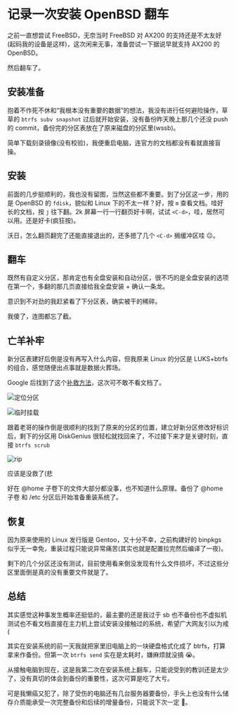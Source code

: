 # 记录一次安装 OpenBSD 翻车

之前一直想尝试 FreeBSD，无奈当时 FreeBSD 对 AX200 的支持还是不太友好(起码我的设备是这样)，这次闲来无事，准备尝试一下据说早就支持 AX200 的 OpenBSD。

然后翻车了。<!--more-->

## 安装准备

抱着不作死不休和“我根本没有重要的数据”的想法，我没有进行任何避险操作，草草的 `btrfs subv snapshot` 过后就开始安装，没有备份昨天晚上那几个还没 push 的 commit，备份完的分区表放在了原来磁盘的分区里(wssb)。

简单下载刻录镜像(没有校验)，我便重启电脑，连官方的文档都没有看就直接盲操。

## 安装

前面的几步挺顺利的，我也没有留图，当然这些都不重要。到了分区这一步，用的是 OpenBSD 的 `fdisk`，貌似和 Linux 下的不太一样？好，按 `m` 查看文档。哇好长的文档，按 `j` 往下翻。2k 屏幕一行一行翻页好卡啊，试试 `<C-d>`，哇，居然可以用。还是好卡(疯狂按)。

沃日，怎么翻页翻完了还能直接退出的，还多摁了几个 `<C-d>` 搁缓冲区哇 😐。

## 翻车

既然有自定义分区，那肯定也有全盘安装和自动分区，很不巧的是全盘安装的选项在第一个，多翻的那几页直接给我全盘安装 + 确认一条龙。

意识到不对劲的我赶紧看了下分区表，确实被干的稀碎。

我傻了，连图都忘了截。

## 亡羊补牢

新分区表建好后倒是没有再写入什么内容，但我原来 Linux 的分区是 LUKS+btrfs 的组合，感觉随便出点事就是数据火葬场。

Google 后找到了这个[补救方法](https://unix.stackexchange.com/questions/364229/recover-deleted-luks-partition)，这次可不敢不看文档了。

![定位分区](https://s2.loli.net/2022/10/02/SE3AbV7efRr5n9L.jpg)

![临时挂载](https://s2.loli.net/2022/10/02/CluakozdyGxPTMH.jpg)

跟着老哥的操作倒是很顺利的找到了原来的分区的位置，建立好新分区修改好标识后，剩下的分区用 DiskGenius 很轻松就找回来了，不过接下来才是关键时刻，直接 `btrfs scrub`

![rip](https://s2.loli.net/2022/10/02/H9a6ktgDqZSfLIx.jpg)

应该是没救了(悲

好在 @home 子卷下的文件大部分都没事，也不知道什么原理。备份了 @home 子卷 和 /etc 分区后开始准备重装系统了。

## 恢复

因为原来使用的 Linux 发行版是 Gentoo，又十分不幸，之前构建好的 binpkgs 似乎无一幸免，重装过程只能说异常痛苦(其实也就是配置拉完然后编译了一夜)。

剩下的几个分区还没有测试，目前使用看来倒没发现有什么文件损坏，不过这些分区里面倒是真的没有重要文件就是了。

## 总结

其实感觉这种事发生概率还挺低的，最主要的还是我过于 sb 也不备份也不虚拟机测试也不看文档直接在主力机上尝试安装没接触过的系统，希望广大网友引以为戒(

其实在安装系统的前一天我就把家里旧电脑上的一块硬盘格式化成了 btrfs，打算拿来作备份。但第一次 `btrfs send` 实在是太耗时，嫌麻烦就没搞 😭。

从接触电脑到现在，这是我第二次在安装系统上翻车，只能说受到的教训还是太少了，没有真切的体会到备份的重要性，这次可算是吃了大亏。

可是我懒癌又犯了，除了受伤的电脑还有几台服务器要备份，手头上也没有什么储存介质能承受一次完整备份和后续的增量备份，只能说下次一定 🤕。
